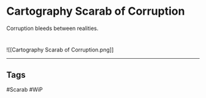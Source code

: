 # Cartography Scarab of Corruption
Corruption bleeds between realities.

#
![[Cartography Scarab of Corruption.png]]

---
## Tags
#Scarab
#WiP 